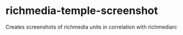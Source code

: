 # richmedia-temple-screenshot
Creates screenshots of richmedia units in correlation with richmediarc
